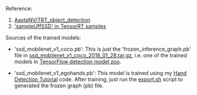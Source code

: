 Reference:

1. [AastaNV/TRT_object_detection](https://github.com/AastaNV/TRT_object_detection)
2. ['sampleUffSSD' in TensorRT samples](https://docs.nvidia.com/deeplearning/sdk/tensorrt-sample-support-guide/index.html#uffssd_sample)

Sources of the trained models:

* 'ssd_mobilenet_v1_coco.pb': This is just the 'frozen_inference_graph.pb' file in [ssd_mobilenet_v1_coco_2018_01_28.tar.gz](http://download.tensorflow.org/models/object_detection/ssd_mobilenet_v1_coco_2018_01_28.tar.gz), i.e. one of the trained models in [TensorFlow detection model zoo](https://github.com/tensorflow/models/blob/master/research/object_detection/g3doc/detection_model_zoo.md).

* 'ssd_mobilenet_v1_egohands.pb': This model is trained using my [Hand Detection Tutorial](https://github.com/jkjung-avt/hand-detection-tutorial) code.  After training, just run the [export.sh](https://github.com/jkjung-avt/hand-detection-tutorial/blob/master/export.sh) script to generated the frozen graph (pb) file.
